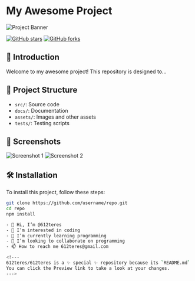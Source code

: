 # My Awesome Project

![Project Banner](assets/banner.png)

[![GitHub stars](https://img.shields.io/github/stars/612teres/repo.svg?style=social&label=Star&maxAge=2592000)](https://GitHub.com/612teres/repo/stargazers/)
[![GitHub forks](https://img.shields.io/github/forks/612teres/repo.svg?style=social&label=Fork&maxAge=2592000)](https://GitHub.com/612teres/repo/network/)

## 🚀 Introduction

Welcome to my awesome project! This repository is designed to...

## 📁 Project Structure

- `src/`: Source code
- `docs/`: Documentation
- `assets/`: Images and other assets
- `tests/`: Testing scripts

## 📸 Screenshots

![Screenshot 1](assets/screenshot1.png)
![Screenshot 2](assets/screenshot2.png)

## 🛠️ Installation

To install this project, follow these steps:

```bash
git clone https://github.com/username/repo.git
cd repo
npm install

- 👋 Hi, I’m @612teres
- 👀 I’m interested in coding
- 🌱 I’m currently learning programming
- 💞️ I’m looking to collaborate on programming
- 📫 How to reach me 612teres@gmail.com

<!---
612teres/612teres is a ✨ special ✨ repository because its `README.md` (this file) appears on your GitHub profile.
You can click the Preview link to take a look at your changes.
--->
